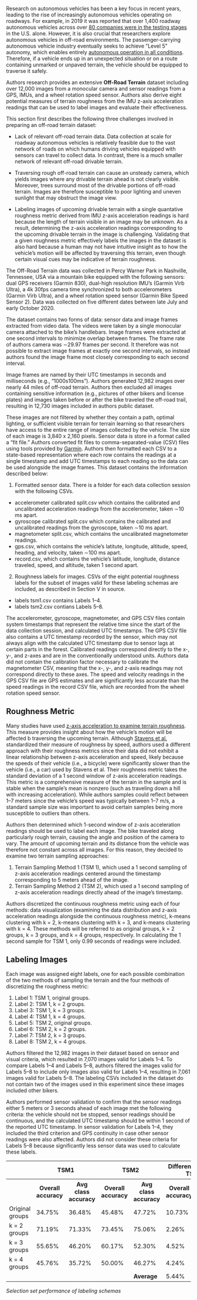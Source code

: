 Research on autonomous vehicles has been a key focus in recent years, leading to the rise of increasingly autonomous vehicles operating on roadways. For example, in 2019 it was reported that over 1,400 roadway autonomous vehicles across over [80 companies were in the testing stages](https://techcrunch.com/2019/06/11/over-1400-self-driving-vehicles-are-now-in-testing-by-80-companies-across-the-u-s/) in the U.S. alone. However, it is also crucial that researchers explore autonomous vehicles in off-road environments. The passenger-carrying autonomous vehicle industry eventually seeks to achieve ”Level 5” autonomy, which enables entirely [autonomous operation in all conditions](https://www.nhtsa.gov/technology-innovation/automated-vehicles). Therefore, if a vehicle ends up in an unexpected situation or on a route containing unmarked or unpaved terrain, the vehicle should be equipped to traverse it safely.

Authors research provides an extensive **Off-Road Terrain** dataset including over 12,000 images from a monocular camera and sensor readings from a GPS, IMUs, and a wheel rotation speed sensor. Authors also derive eight potential measures of terrain roughness from the IMU z-axis acceleration readings that can be used to label images and evaluate their effectiveness.

This section first describes the following three challenges involved in preparing an off-road terrain dataset:

- Lack of relevant off-road terrain data. Data collection at scale for roadway autonomous vehicles is relatively feasible due to the vast network of roads on which humans driving vehicles equipped with sensors can travel to collect data. In contrast, there is a much smaller network of relevant off-road drivable terrain.

- Traversing rough off-road terrain can cause an unsteady camera, which yields images where any drivable terrain ahead is not clearly visible. Moreover, trees surround most of the drivable portions of off-road terrain. Images are therefore susceptible to poor lighting and uneven sunlight that may obstruct the image view.

- Labeling images of upcoming drivable terrain with a single quantative roughness metric derived from IMU z-axis acceleration readings is hard because the length of terrain visible in an image may be unknown. As a result, determining the z-axis acceleration readings corresponding to the upcoming drivable terrain in the image is challenging. Validating that a given roughness metric effectively labels the images in the dataset is also hard because a human may not have intuitive insight as to how the vehicle’s motion will be affected by traversing this terrain, even though certain visual cues may be indicative of terrain roughness.

The Off-Road Terrain data was collected in Percy Warner Park in Nashville, Tennessee, USA via a mountain bike equipped with the following sensors: dual GPS receivers (Garmin 830), dual-high resolution IMU’s (Garmin Virb Ultra), a 4k 30fps camera time synchronized to both accelerometers (Garmin Virb Ultra), and a wheel rotation speed sensor (Garmin Bike Speed Sensor 2). Data was collected on five different dates between late July and early October 2020.

The dataset contains two forms of data: sensor data and image frames extracted from video data. The videos were taken by a single monocular camera attached to the bike’s handlebars. Image frames were extracted at one second intervals to minimize overlap between frames. The frame rate of authors camera was ∼29.97 frames per second. It therefore was not possible to extract image frames at exactly one second intervals, so instead authors found the image frame most closely corresponding to each second interval.

Image frames are named by their UTC timestamps in seconds and milliseconds (e.g., “1000s100ms”). Authors generated 12,982 images over nearly 44 miles of off-road terrain. Authors then excluded all images containing sensitive information (e.g., pictures of other bikers and license plates) and images taken before or after the bike traveled the off-road trail, resulting in 12,730 images included in authors public dataset.

These images are not filtered by whether they contain a path, optimal lighting, or sufficient visible terrain for terrain learning so that researchers have access to the entire range of images collected by the vehicle. The size of each image is 3,840 x 2,160 pixels. Sensor data is store in a format called a “fit file.” Authors converted fit files to comma-separated-value (CSV) files using tools provided by [Garmin](https://developer.garmin.com/fit/fitcsvtool/). Authors then formatted each CSV to a state-based representation where each row contains the readings at a single timestamp and add UTC timestamps to each reading so the data can be used alongside the image frames. This dataset contains the information described below:

1. Formatted sensor data. There is a folder for each data collection session with the following CSVs.
- accelerometer calibrated split.csv which contains the calibrated and uncalibrated acceleration readings from the accelerometer, taken ∼10 ms apart.
- gyroscope calibrated split.csv which contains the calibrated and uncalibrated readings from the gyroscope, taken ∼10 ms apart.
- magnetometer split.csv, which contains the uncalibrated magnetometer readings.
- gps.csv, which contains the vehicle’s latitute, longitude, altitude, speed, heading, and velocity, taken ∼100 ms apart.
- record.csv, which contains the vehicle’s latitude, longitude, distance traveled, speed, and altitude, taken 1 second apart.

2. Roughness labels for images. CSVs of the eight potential roughness labels for the subset of images valid for these labeling schemas are included, as described in Section V in source.
- labels tsm1.csv contains Labels 1–4.
- labels tsm2.csv contians Labels 5–8.

The accelerometer, gyroscope, magnetometer, and GPS CSV files contain system timestamps that represent the relative time since the start of the data collection session, and calculated UTC timestamps. The GPS CSV file also contains a UTC timestamp recorded by the sensor, which may not always align with the calculated UTC timestamp due to sensor lags at certain parts in the forest. Calibrated readings correspond directly to the x-, y-, and z-axes and are in the conventionally understood units. Authors data did not contain the calibration factor necessary to calibrate the magnetometer CSV, meaning that the x-, y-, and z-axis readings may not correspond directly to these axes. The speed and velocity readings in the GPS CSV file are GPS estimates and are significantly less accurate than the speed readings in the record CSV file, which are recorded from the wheel rotation speed sensor.

## Roughness Metric

Many studies have used [z-axis acceleration to examine terrain roughness](https://www.ri.cmu.edu/publications/semantic-segmentation-for-terrain-roughness-estimation-using-data-autolabeled-with-a-custom-roughness-metric/). This measure provides insight about how the vehicle’s motion will be affected b traversing the upcoming terrain. Although [Stavens et al.](https://arxiv.org/abs/1206.6872) standardized their measure of roughness by speed, authors used a different approach with their roughness metrics since their data did not exhibit a linear relationship between z-axis acceleration and speed, likely because the speeds of their vehicle (i.e., a bicycle) were significantly slower than the vehicle (i.e., a car) used by Stavens et al. Their roughness metric takes the standard deviation of a 1 second window of z-axis acceleration readings. This metric is a comprehensive measure of the terrain in the sample and is stable when the sample’s mean is nonzero (such as traveling down a hill with increasing acceleration). While authors samples could reflect between 1–7 meters since the vehicle’s speed was typically between 1–7 m/s, a standard sample size was important to avoid certain samples being more susceptible to outliers than others.

Authors then determined which 1-second window of z-axis acceleration readings should be used to label each image. The bike traveled along particularly rough terrain, causing the angle and position of the camera to vary. The amount of upcoming terrain and its distance from the vehicle was therefore not constant across all images. For this reason, they decided to examine two terrain sampling approaches:

1. Terrain Sampling Method 1 (TSM 1), which used a 1 second sampling of z-axis acceleration readings centered around the timestamp corresponding to 5 meters ahead of the image.
2. Terrain Sampling Method 2 (TSM 2), which used a 1 second sampling of z-axis acceleration readings directly ahead of the image’s timestamp.

Authors discretized the continuous roughness metric using each of four methods: data visualization (examining the data distribution and z-axis acceleration readings alongside the continuous roughness metric), k-means clustering with k = 2, k-means clustering with k = 3, and k-means clustering with k = 4. These methods will be referred to as original groups, k = 2 groups, k = 3 groups, and k = 4 groups, respectively. In calculating the 1 second sample for TSM 1, only 0.99 seconds of readings were included.

## Labeling Images

Each image was assigned eight labels, one for each possible
combination of the two methods of sampling the terrain and
the four methods of discretizing the roughness metric:
1. Label 1: TSM 1, original groups.
2. Label 2: TSM 1, k = 2 groups.
3. Label 3: TSM 1, k = 3 groups.
4. Label 4: TSM 1, k = 4 groups.
5. Label 5: TSM 2, original groups.
6. Label 6: TSM 2, k = 2 groups.
7. Label 7: TSM 2, k = 3 groups.
8. Label 8: TSM 2, k = 4 groups.

Authors filtered the 12,982 images in their dataset based on sensor and visual criteria, which resulted in 7,070 images valid for Labels 1–4. To compare Labels 1–4 and Labels 5–8, authors filtered the images valid for Labels 5–8 to include only images also valid for Labels 1–4, resulting in 7,061 images valid for Labels 5–8. The labeling CSVs included in the dataset do not contain two of the images used in this experiment since these images included other bikers.

Authors performed sensor validation to confirm that the sensor readings either 5 meters or 3 seconds ahead of each image met the following criteria: the vehicle should not be stopped, sensor readings should be continuous, and the calculated UTC timestamp should be within 1 second of the reported UTC timestamp. In sensor validation for Labels 1–4, they included the third criterion and GPS continuity in case other sensor readings were also affected. Authors did not consider these criteria for Labels 5–8 because significantly less sensor data was used to calculate these labels.

<table>
  <tr>
    <th></th>
    <th colspan="2">TSM1</th>
    <th colspan="2">TSM2</th>
    <th colspan="2">Difference (TSM2-TSM1)</th>
  </tr>
  <tr>
    <th></th>
    <th>Overall accuracy</th>
    <th>Avg class accuracy</th>
    <th>Overall accuracy</th>
    <th>Avg class accuracy</th>
    <th>Overall accuracy</th>
    <th>Avg class accuracy</th>
  </tr>
  <tr>
    <td>Original groups</td>
    <td>34.75%</td>
    <td>36.48%</td>
    <td>45.48%</td>
    <td>47.72%</td>
    <td>10.73%</td>
    <td>11.24%</td>
  </tr>
  <tr>
    <td>k = 2 groups</td>
    <td>71.19%</td>
    <td>71.33%</td>
    <td>73.45%</td>
    <td>75.06%</td>
    <td>2.26%</td>
    <td>3.73%</td>
  </tr>
  <tr>
    <td>k = 3 groups</td>
    <td>55.65%</td>
    <td>46.20%</td>
    <td>60.17%</td>
    <td>52.30%</td>
    <td>4.52%</td>
    <td>6.10%</td>
  </tr>
  <tr>
    <td>k = 4 groups</td>
    <td>45.76%</td>
    <td>35.72%</td>
    <td>50.00%</td>
    <td>46.27%</td>
    <td>4.24%</td>
    <td>10.55%</td>
  </tr>
  <tr>
    <td></td>
    <td></td>
    <td></td>
    <td></td>
    <td><b>Average</b></td>
    <td>5.44%</td>
    <td>7.91%</td>
  </tr>
</table>

<i>Selection set performance of labeling schemas</i>
